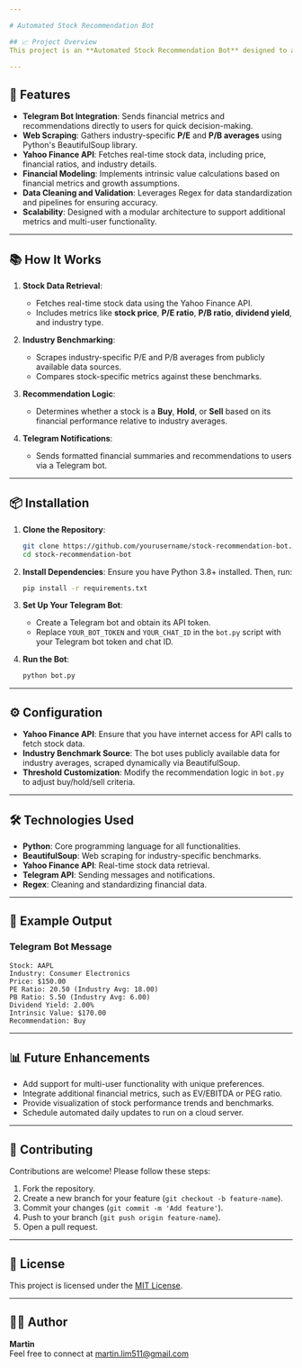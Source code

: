 ```yaml
---

# Automated Stock Recommendation Bot

## 📈 Project Overview
This project is an **Automated Stock Recommendation Bot** designed to assist investors by providing daily financial insights and recommendations. The bot sends key financial metrics, such as **P/E ratios**, **P/B ratios**, and **dividend yields**, via Telegram, along with calculated **intrinsic values** for listed stocks. It compares these metrics against industry benchmarks to recommend whether to **buy**, **hold**, or **sell** specific stocks.

---
```


## 🚀 Features
- **Telegram Bot Integration**: Sends financial metrics and recommendations directly to users for quick decision-making.
- **Web Scraping**: Gathers industry-specific **P/E** and **P/B averages** using Python's BeautifulSoup library.
- **Yahoo Finance API**: Fetches real-time stock data, including price, financial ratios, and industry details.
- **Financial Modeling**: Implements intrinsic value calculations based on financial metrics and growth assumptions.
- **Data Cleaning and Validation**: Leverages Regex for data standardization and pipelines for ensuring accuracy.
- **Scalability**: Designed with a modular architecture to support additional metrics and multi-user functionality.

---

## 📚 How It Works
1. **Stock Data Retrieval**:
   - Fetches real-time stock data using the Yahoo Finance API.
   - Includes metrics like **stock price**, **P/E ratio**, **P/B ratio**, **dividend yield**, and industry type.

2. **Industry Benchmarking**:
   - Scrapes industry-specific P/E and P/B averages from publicly available data sources.
   - Compares stock-specific metrics against these benchmarks.

3. **Recommendation Logic**:
   - Determines whether a stock is a **Buy**, **Hold**, or **Sell** based on its financial performance relative to industry averages.

4. **Telegram Notifications**:
   - Sends formatted financial summaries and recommendations to users via a Telegram bot.

---

## 📦 Installation

1. **Clone the Repository**:
   ```bash
   git clone https://github.com/yourusername/stock-recommendation-bot.git
   cd stock-recommendation-bot
   ```

2. **Install Dependencies**:
   Ensure you have Python 3.8+ installed. Then, run:
   ```bash
   pip install -r requirements.txt
   ```

3. **Set Up Your Telegram Bot**:
   - Create a Telegram bot and obtain its API token.
   - Replace `YOUR_BOT_TOKEN` and `YOUR_CHAT_ID` in the `bot.py` script with your Telegram bot token and chat ID.

4. **Run the Bot**:
   ```bash
   python bot.py
   ```

---

## ⚙️ Configuration
- **Yahoo Finance API**: Ensure that you have internet access for API calls to fetch stock data.
- **Industry Benchmark Source**: The bot uses publicly available data for industry averages, scraped dynamically via BeautifulSoup.
- **Threshold Customization**: Modify the recommendation logic in `bot.py` to adjust buy/hold/sell criteria.

---

## 🛠️ Technologies Used
- **Python**: Core programming language for all functionalities.
- **BeautifulSoup**: Web scraping for industry-specific benchmarks.
- **Yahoo Finance API**: Real-time stock data retrieval.
- **Telegram API**: Sending messages and notifications.
- **Regex**: Cleaning and standardizing financial data.

---

## 📄 Example Output
### Telegram Bot Message
```
Stock: AAPL
Industry: Consumer Electronics
Price: $150.00
PE Ratio: 20.50 (Industry Avg: 18.00)
PB Ratio: 5.50 (Industry Avg: 6.00)
Dividend Yield: 2.00%
Intrinsic Value: $170.00
Recommendation: Buy
```

---

## 📊 Future Enhancements
- Add support for multi-user functionality with unique preferences.
- Integrate additional financial metrics, such as EV/EBITDA or PEG ratio.
- Provide visualization of stock performance trends and benchmarks.
- Schedule automated daily updates to run on a cloud server.

---

## 🤝 Contributing
Contributions are welcome! Please follow these steps:
1. Fork the repository.
2. Create a new branch for your feature (`git checkout -b feature-name`).
3. Commit your changes (`git commit -m 'Add feature'`).
4. Push to your branch (`git push origin feature-name`).
5. Open a pull request.

---

## 📄 License
This project is licensed under the [MIT License](LICENSE).

---

## 👨‍💻 Author
**Martin**  
Feel free to connect at martin.lim511@gmail.com

